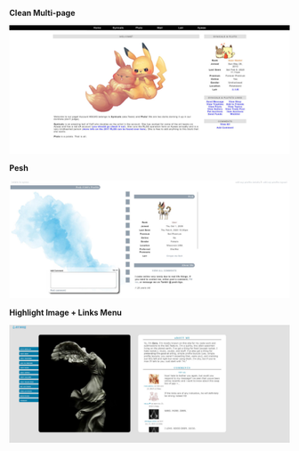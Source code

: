 **Clean Multi-page**

![clean multi-page](https://raw.githubusercontent.com/50345/aywas/main/user%20profiles/clean%20multi-page/13e84a19_preview.jpg)

**Pesh**

![pesh](https://raw.githubusercontent.com/50345/aywas/main/user%20profiles/pesh/abebbef7_preview.jpg)

**Highlight Image + Links Menu**

![highlight image + links menu](https://raw.githubusercontent.com/50345/aywas/main/user%20profiles/highlight%20image%20%2B%20links%20menu/683be5a8_preview.jpg)
